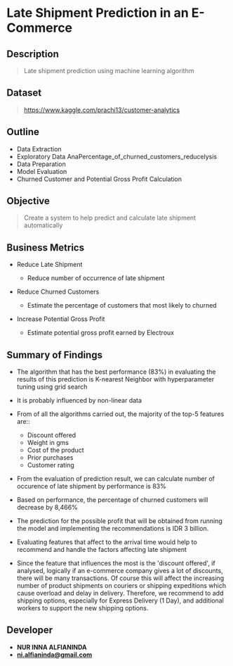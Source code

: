 # Late Shipment Prediction in an E-Commerce


## Description

> Late shipment prediction using machine learning algorithm


## Dataset

> https://www.kaggle.com/prachi13/customer-analytics


## Outline

- Data Extraction
- Exploratory Data AnaPercentage_of_churned_customers_reducelysis
- Data Preparation
- Model Evaluation
- Churned Customer and Potential Gross Profit Calculation


## Objective

> Create a system to help predict and calculate late shipment automatically


## Business Metrics

- Reduce Late Shipment
    - Reduce number of occurrence of late shipment

- Reduce Churned Customers
    - Estimate the percentage of customers that most likely to churned 

- Increase Potential Gross Profit
    - Estimate potential gross profit earned by Electroux


## Summary of Findings

- The algorithm that has the best performance (83%) in evaluating the results of this prediction is K-nearest Neighbor with hyperparameter tuning using grid search
- It is probably influenced by non-linear data
- From of all the algorithms carried out, the majority of the top-5 features are::
    - Discount offered
    - Weight in gms
    - Cost of the product
    - Prior purchases
    - Customer rating

- From the evaluation of prediction result, we can calculate number of occurence of late shipment by performance is 83%
- Based on performance, the percentage of churned customers will decrease by 8,466%
- The prediction for the possible profit that will be obtained from running the model and implementing the recommendations is IDR 3 billion.
- Evaluating features that affect to the arrival time would help to recommend and handle the factors affecting late shipment
- Since the feature that influences the most is the 'discount offered', if analysed, logically if an e-commerce company gives a lot of discounts, there will be many transactions. Of course this will affect the increasing number of product shipments on couriers or shipping expeditions which cause overload and delay in delivery. Therefore, we recommend to add shipping options, especially for Express Delivery (1 Day), and additional workers to support the new shipping options.

## Developer

- **NUR INNA ALFIANINDA**
- **ni.alfianinda@gmail.com**

